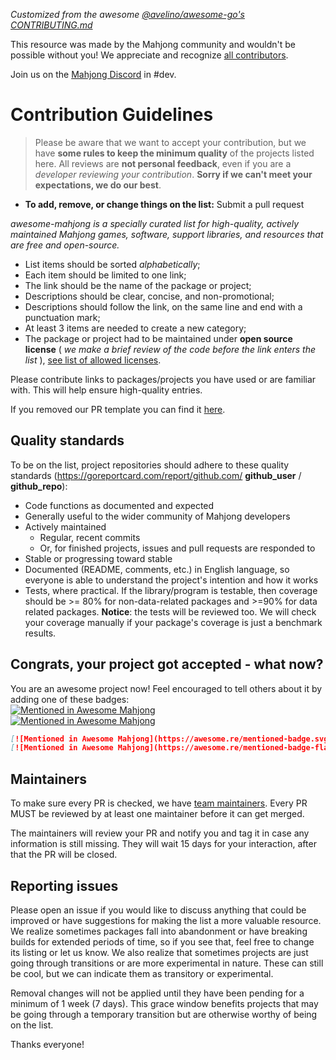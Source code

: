_Customized from the awesome [@avelino/awesome-go's CONTRIBUTING.md](https://github.com/avelino/awesome-go/blob/master/CONTRIBUTING.md)_

This resource was made by the Mahjong community and wouldn't be possible without you! We appreciate and recognize [all contributors](https://github.com/joshk0/awesome-mahjong/graphs/contributors).

Join us on the [Mahjong Discord](https://discordapp.com/invite/n6aYrjx) in #dev.

# Contribution Guidelines

> Please be aware that we want to accept your contribution, but we have **some rules to keep the minimum quality** of the projects listed here. All reviews are **not personal feedback**, even if you are a _developer reviewing your contribution_. **Sorry if we can't meet your expectations, we do our best**.

- **To add, remove, or change things on the list:** Submit a pull request

*awesome-mahjong is a specially curated list for high-quality, actively maintained Mahjong games, software, support libraries, and resources that are free and open-source.*

- List items should be sorted *alphabetically*;
- Each item should be limited to one link;
- The link should be the name of the package or project;
- Descriptions should be clear, concise, and non-promotional;
- Descriptions should follow the link, on the same line and end with a punctuation mark;
- At least 3 items are needed to create a new category;
- The package or project had to be maintained under **open source license** ( *we make a brief review of the code before the link enters the list* ), [see list of allowed licenses](https://opensource.org/licenses/alphabetical).

Please contribute links to packages/projects you have used or are familiar with. This will help ensure high-quality entries.

If you removed our PR template you can find it [here](https://github.com/joshk0/awesome-mahjong/blob/master/.github/PULL_REQUEST_TEMPLATE.md).

## Quality standards

To be on the list, project repositories should adhere to these quality standards (https://goreportcard.com/report/github.com/ **github_user** / **github_repo**):

- Code functions as documented and expected
- Generally useful to the wider community of Mahjong developers
- Actively maintained
  - Regular, recent commits
  - Or, for finished projects, issues and pull requests are responded to
- Stable or progressing toward stable
- Documented (README, comments, etc.) in English language, so everyone is able to understand the project's intention and how it works
- Tests, where practical. If the library/program is testable, then coverage should be >= 80% for non-data-related packages and >=90% for data related packages. **Notice**: the tests will be reviewed too. We will check your coverage manually if your package's coverage is just a benchmark results.

## Congrats, your project got accepted - what now?
You are an awesome project now! Feel encouraged to tell others about it by adding one of these badges:  
[![Mentioned in Awesome Mahjong](https://awesome.re/mentioned-badge.svg)](https://github.com/joshk0/awesome-mahjong)  
[![Mentioned in Awesome Mahjong](https://awesome.re/mentioned-badge-flat.svg)](https://github.com/joshk0/awesome-mahjong)

```md
[![Mentioned in Awesome Mahjong](https://awesome.re/mentioned-badge.svg)](https://github.com/joshk0/awesome-mahjong)  
[![Mentioned in Awesome Mahjong](https://awesome.re/mentioned-badge-flat.svg)](https://github.com/joshk0/awesome-mahjong)
```

## Maintainers

To make sure every PR is checked, we have [team maintainers](MAINTAINERS). Every PR MUST be reviewed by at least one maintainer before it can get merged.

The maintainers will review your PR and notify you and tag it in case any
information is still missing. They will wait 15 days for your interaction, after
that the PR will be closed.

## Reporting issues

Please open an issue if you would like to discuss anything that could be improved or have suggestions for making the list a more valuable resource. We realize sometimes packages fall into abandonment or have breaking builds for extended periods of time, so if you see that, feel free to change its listing or let us know. We also realize that sometimes projects are just going through transitions or are more experimental in nature. These can still be cool, but we can indicate them as transitory or experimental.

Removal changes will not be applied until they have been pending for a minimum of 1 week (7 days). This grace window benefits projects that may be going through a temporary transition but are otherwise worthy of being on the list.

Thanks everyone!
